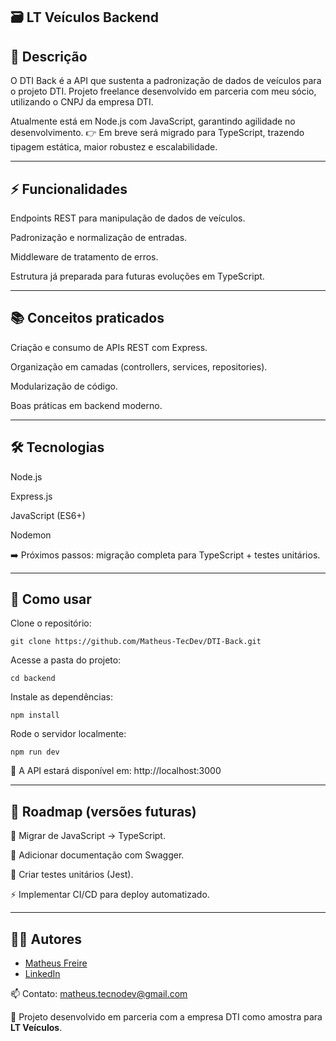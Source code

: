 ## 🗃️ LT Veículos Backend


## 📖 Descrição

O DTI Back é a API que sustenta a padronização de dados de veículos para o projeto DTI.
Projeto freelance desenvolvido em parceria com meu sócio, utilizando o CNPJ da empresa DTI.

Atualmente está em Node.js com JavaScript, garantindo agilidade no desenvolvimento.
👉 Em breve será migrado para TypeScript, trazendo tipagem estática, maior robustez e escalabilidade.

---

## ⚡ Funcionalidades

Endpoints REST para manipulação de dados de veículos.

Padronização e normalização de entradas.

Middleware de tratamento de erros.

Estrutura já preparada para futuras evoluções em TypeScript.

---

## 📚 Conceitos praticados

Criação e consumo de APIs REST com Express.

Organização em camadas (controllers, services, repositories).

Modularização de código.

Boas práticas em backend moderno.

---

## 🛠️ Tecnologias

Node.js

Express.js

JavaScript (ES6+)

Nodemon

➡️ Próximos passos: migração completa para TypeScript + testes unitários.

---

## 🚀 Como usar

Clone o repositório:

	git clone https://github.com/Matheus-TecDev/DTI-Back.git


Acesse a pasta do projeto:

	cd backend


Instale as dependências:

	npm install


Rode o servidor localmente:

	npm run dev


📍 A API estará disponível em:
http://localhost:3000

---

## 📌 Roadmap (versões futuras)

🔄 Migrar de JavaScript → TypeScript.

📑 Adicionar documentação com Swagger.

🧪 Criar testes unitários (Jest).

⚡ Implementar CI/CD para deploy automatizado.

---

## 👨‍💻 Autores

- [Matheus Freire](https://github.com/Matheus-TecDev)  
- [LinkedIn](https://www.linkedin.com/in/matheus-freire-martins-da-costa-318622376/) 
 
📫 Contato: [matheus.tecnodev@gmail.com](mailto:matheus.tecnodev@gmail.com)

🤝 Projeto desenvolvido em parceria com a empresa DTI como amostra para **LT Veículos**.
